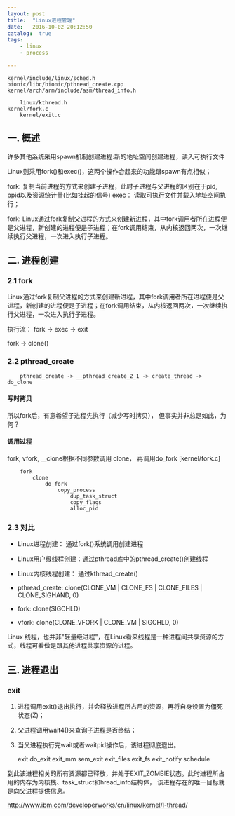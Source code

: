 ```yaml
---
layout: post
title:  "Linux进程管理"
date:   2016-10-02 20:12:50
catalog:  true
tags:
    - linux
    - process

---
```


    kernel/include/linux/sched.h
    bionic/libc/bionic/pthread_create.cpp
    kernel/arch/arm/include/asm/thread_info.h

        linux/kthread.h
    kernel/fork.c
        kernel/exit.c


## 一. 概述

许多其他系统采用spawn机制创建进程:新的地址空间创建进程，读入可执行文件

Linux则采用fork()和exec()，这两个操作合起来的功能跟spawn有点相似；

fork: 复制当前进程的方式来创建子进程，此时子进程与父进程的区别在于pid, ppid以及资源统计量(比如挂起的信号)
exec： 读取可执行文件并载入地址空间执行；

fork: Linux通过fork复制父进程的方式来创建新进程，其中fork调用者所在进程便是父进程，新创建的进程便是子进程；在fork调用结束，从内核返回两次，一次继续执行父进程，一次进入执行子进程。

## 二. 进程创建

### 2.1 fork

Linux通过fork复制父进程的方式来创建新进程，其中fork调用者所在进程便是父进程，新创建的进程便是子进程；在fork调用结束，从内核返回两次，一次继续执行父进程，一次进入执行子进程。

执行流： fork -> exec -> exit

fork -> clone()





### 2.2 pthread_create

        pthread_create -> __pthread_create_2_1 -> create_thread -> do_clone


#### 写时拷贝

所以fork后，有意希望子进程先执行（减少写时拷贝）， 但事实并非总是如此，为何？

#### 调用过程

fork, vfork, __clone根据不同参数调用 clone， 再调用do_fork [kernel/fork.c]


        fork
            clone
                do_fork
                    copy_process
                        dup_task_struct
                        copy_flags
                        alloc_pid

### 2.3 对比

- Linux进程创建： 通过fork()系统调用创建进程
- Linux用户级线程创建：通过pthread库中的pthread_create()创建线程
- Linux内核线程创建： 通过kthread_create()

- pthread_create: clone(CLONE_VM | CLONE_FS | CLONE_FILES | CLONE_SIGHAND, 0)
- fork: clone(SIGCHLD)
- vfork: clone(CLONE_VFORK | CLONE_VM | SIGCHLD, 0)

Linux 线程，也并非"轻量级进程"，在Linux看来线程是一种进程间共享资源的方式，线程可看做是跟其他进程共享资源的进程。

## 三. 进程退出

### exit

1. 进程调用exit()退出执行，并会释放进程所占用的资源，再将自身设置为僵死状态(Z)；
2. 父进程调用wait4()来查询子进程是否终结；
3. 当父进程执行完wait或者waitpid操作后，该进程彻底退出。

    exit
        do_exit
            exit_mm
            sem_exit
            exit_files
            exit_fs
            exit_notify
            schedule

到此该进程相关的所有资源都已释放，并处于EXIT_ZOMBIE状态。此时进程所占用的内存为内核栈、task_struct和hread_info结构体， 该进程存在的唯一目标就是向父进程提供信息。


http://www.ibm.com/developerworks/cn/linux/kernel/l-thread/
